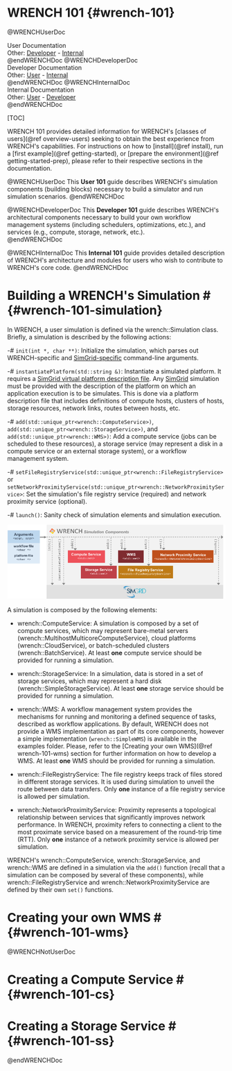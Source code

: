 WRENCH 101                        {#wrench-101}
============

@WRENCHUserDoc <div class="doc-type">User Documentation</div><div class="doc-link">Other: <a href="../developer/getting-started.html">Developer</a> - <a href="../internal/getting-started.html">Internal</a></div> @endWRENCHDoc
@WRENCHDeveloperDoc  <div class="doc-type">Developer Documentation</div><div class="doc-link">Other: <a href="../user/getting-started.html">User</a> - <a href="../internal/getting-started.html">Internal</a></div> @endWRENCHDoc
@WRENCHInternalDoc  <div class="doc-type">Internal Documentation</div><div class="doc-link">Other: <a href="../user/getting-started.html">User</a> -  <a href="../developer/getting-started.html">Developer</a></div> @endWRENCHDoc

[TOC]

WRENCH 101 provides detailed information for WRENCH's [classes of users](@ref overview-users) 
seeking to obtain the best experience from WRENCH's capabilities. For instructions on how to
[install](@ref install), run a [first example](@ref getting-started), or 
[prepare the environment](@ref getting-started-prep), please refer to their respective sections 
in the documentation.


<!--################ 101 Guide Description ################ -->

@WRENCHUserDoc
This **User 101** guide describes WRENCH's simulation components (building blocks) 
necessary to build a simulator and run simulation scenarios. 
@endWRENCHDoc

@WRENCHDeveloperDoc 
This **Developer 101** guide describes WRENCH's architectural components necessary
to build your own workflow management systems (including schedulers, optimizations,
etc.), and services (e.g., compute, storage, network, etc.).  
@endWRENCHDoc

@WRENCHInternalDoc
This **Internal 101** guide provides detailed description of WRENCH's architecture
and modules for users who wish to contribute to WRENCH's core code. 
@endWRENCHDoc



# Building a WRENCH's Simulation #         {#wrench-101-simulation}

In WRENCH, a user simulation is defined via the wrench::Simulation class. Briefly,
a simulation is described by the following actions: 

-# `init(int *, char **)`: Initialize the simulation, which parses out WRENCH-specific 
and [SimGrid-specific](http://simgrid.gforge.inria.fr/simgrid/3.18/doc/options.html) 
command-line arguments.

-# `instantiatePlatform(std::string &)`: Instantiate a simulated platform. It requires a 
[SimGrid virtual platform description file](http://simgrid.gforge.inria.fr/simgrid/3.17/doc/platform.html).
Any [SimGrid](http://simgrid.gforge.inria.fr) simulation must be provided with the description 
of the platform on which an application execution is to be simulates. This is done via
a platform description file that includes definitions of compute hosts, clusters of hosts, 
storage resources, network links, routes between hosts, etc.

-# `add(std::unique_ptr<wrench::ComputeService>)`, `add(std::unique_ptr<wrench::StorageService>)`, 
and `add(std::unique_ptr<wrench::WMS>)`: Add a compute service (jobs can be scheduled to these
resources), a storage service (may represent a disk in a compute service or an external storage
system), or a workflow management system.

-# `setFileRegistryService(std::unique_ptr<wrench::FileRegistryService>` or 
`setNetworkProximityService(std::unique_ptr<wrench::NetworkProximityService>`: Set the
simulation's file registry service (required) and network proximity service (optional). 

-# `launch()`: Sanity check of simulation elements and simulation execution.

![Overview of the WRENCH simulation components.](images/wrench-simulation.png)

A simulation is composed by the following elements:

- wrench::ComputeService: A simulation is composed by a set of compute services, which
may represent bare-metal servers (wrench::MultihostMulticoreComputeService), cloud
platforms (wrench::CloudService), or batch-scheduled clusters (wrench::BatchService).
At least **one** compute service should be provided for running a simulation.

- wrench::StorageService: In a simulation, data is stored in a set of storage services, 
which may represent a hard disk (wrench::SimpleStorageService).
At least **one** storage service should be provided for running a simulation.

- wrench::WMS: A workflow management system provides the mechanisms for running and
monitoring a defined sequence of tasks, described as workflow applications. By default,
WRENCH does not provide a WMS implementation as part of its core components, however a
simple implementation (`wrench::SimpleWMS`) is available in the examples folder. Please,
refer to the [Creating your own WMS](@ref wrench-101-wms) section for further information
on how to develop a WMS. 
At least **one** WMS should be provided for running a simulation.

- wrench::FileRegistryService: The file registry keeps track of files stored in
different storage services. It is used during simulation to unveil the route
between data transfers.
Only **one** instance of a file registry service is allowed per simulation.

- wrench::NetworkProximityService: Proximity represents a topological relationship 
between services that significantly improves network performance. In WRENCH, 
proximity refers to connecting a client to the most proximate service based 
on a measurement of the round-trip time (RTT).
Only **one** instance of a network proximity service is allowed per simulation. 

WRENCH's wrench::ComputeService, wrench::StorageService, and wrench::WMS are defined
in a simulation via the `add()` function (recall that a simulation can be composed 
by several of these components), while wrench::FileRegistryService and 
wrench::NetworkProximityService are defined by their own `set()` functions. 



# Creating your own WMS #         {#wrench-101-wms}



@WRENCHNotUserDoc
# Creating a Compute Service #         {#wrench-101-cs}

# Creating a Storage Service #         {#wrench-101-ss}
@endWRENCHDoc



